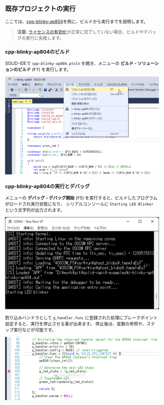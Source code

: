 ## 既存プロジェクトの実行

ここでは、[cpp-blinky-ap804](https://github.com/KyotoMicrocomputer/solid-rapi4-examples/tree/main/cpp-blinky-ap804)を例に、ビルドから実行までを説明します。

> **注意:** [ライセンスの有効化](doc/../license.md)が正常に完了していない場合、ビルドやデバッグの実行に失敗します。

### cpp-blinky-ap804のビルド

SOLID-IDEで `cpp-blinky-ap804.ptsln` を開き、メニューの **ビルド - ソリューションのビルド** (<kbd>F7</kbd>) を実行します。

 ![build-ap804](img/build-ap804.png)

### cpp-blinky-ap804の実行とデバッグ

メニューの **デバッグ - デバッグ開始** (<kbd>F5</kbd>) を実行すると、ビルドしたプログラムがロードされ実行状態になり、
シリアルコンソールに `Starting LED Blinker` という文字列が出力されます。

 ![starting-blinker](img/output-starting-blinker.png)

割り込みハンドラとして `g_handler.func` に登録された処理にブレークポイント設定すると、実行を停止させる事が出来ます。
停止後は、変数の参照や、ステップ実行などが可能です。

 ![break](img/break-at-inthandler.png)
